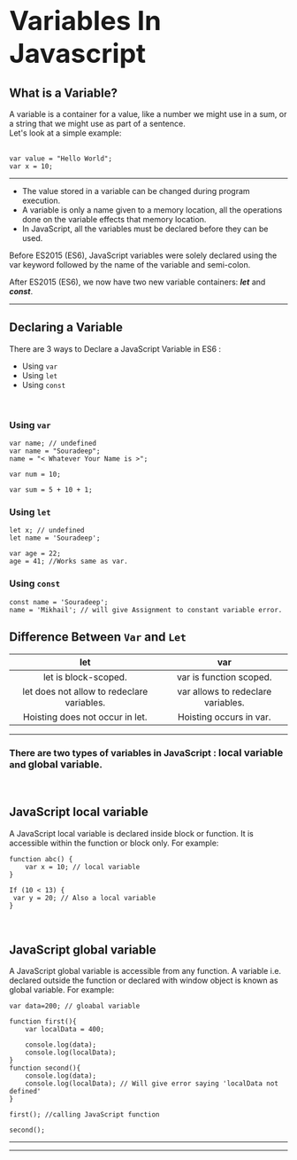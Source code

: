 # <font size="7">Variables In Javascript</font>

## What is a Variable? 
A variable is a container for a value, like a number we might use in a sum, or a string that we might use as part of a sentence.<br/>
Let's look at a simple example:
<br  />
<br  />

```
var value = "Hello World"; 
var x = 10;  
```
---

- The value stored in a variable can be changed during program execution.
- A variable is only a name given to a memory location, all the operations done on the variable effects that memory location.
- In JavaScript, all the variables must be declared before they can be used.

Before ES2015 (ES6), JavaScript variables were solely declared using the var keyword followed by the name of the variable and semi-colon.

After ES2015 (ES6), we now have two new variable containers: ***let*** and ***const***.

---

## Declaring a Variable
There are 3 ways to Declare a JavaScript Variable in ES6 :

- Using `var`
- Using `let`
- Using `const`

<br/>


### Using `var`
``` 
var name; // undefined
var name = "Souradeep";
name = "< Whatever Your Name is >";

var num = 10;

var sum = 5 + 10 + 1;
``` 

### Using `let`
```
let x; // undefined
let name = 'Souradeep';

var age = 22;
age = 41; //Works same as var.
```

### Using `const`
```
const name = 'Souradeep';
name = 'Mikhail'; // will give Assignment to constant variable error.
```

## Difference Between `Var` and `Let`

|                    let                     |                var                 |
| :----------------------------------------: | :--------------------------------: |
|            let is block-scoped.            |      var is function scoped.       |
| let does not allow to redeclare variables. | var allows to redeclare variables. |
|      Hoisting does not occur in let.       |      Hoisting occurs in var.       |

---
### There are two types of variables in JavaScript : <font size="4">**local variable**</font> and <font size="4">**global variable**</font>.
<br/>

## JavaScript local variable
A JavaScript local variable is declared inside block or function. It is accessible within the function or block only. For example:
```
function abc() {  
    var x = 10; // local variable  
}

If (10 < 13) {  
 var y = 20; // Also a local variable  
}  
```

<br/>

## JavaScript global variable
A JavaScript global variable is accessible from any function. A variable i.e. declared outside the function or declared with window object is known as global variable. For example:


```
var data=200; // gloabal variable  

function first(){
    var localData = 400;

    console.log(data);
    console.log(localData);
}  
function second(){  
    console.log(data);  
    console.log(localData); // Will give error saying 'localData not defined'
}  

first(); //calling JavaScript function  

second();  
```
<hr/>
<hr/>